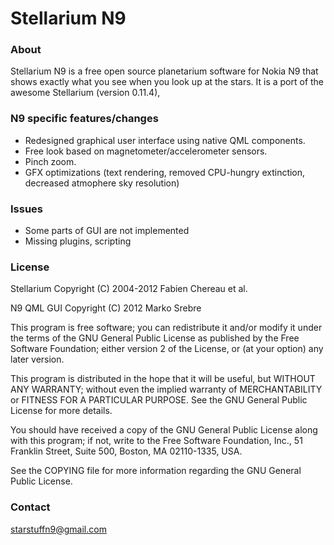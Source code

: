 # Stellarium N9


### About

Stellarium N9 is a free open source planetarium software for Nokia N9 that shows
exactly what you see when you look up at the stars. It is a port of the awesome
Stellarium (version 0.11.4),


### N9 specific features/changes

* Redesigned graphical user interface using native QML components.
* Free look based on magnetometer/accelerometer sensors.
* Pinch zoom.
* GFX optimizations (text rendering, removed CPU-hungry extinction, decreased atmophere sky resolution)


### Issues

* Some parts of GUI are not implemented
* Missing plugins, scripting


### License

   Stellarium Copyright (C) 2004-2012 Fabien Chereau et al.

   N9 QML GUI Copyright (C) 2012 Marko Srebre


   This program is free software; you can redistribute it and/or
   modify it under the terms of the GNU General Public License
   as published by the Free Software Foundation; either version 2
   of the License, or (at your option) any later version.

   This program is distributed in the hope that it will be useful,
   but WITHOUT ANY WARRANTY; without even the implied warranty of
   MERCHANTABILITY or FITNESS FOR A PARTICULAR PURPOSE.  See the
   GNU General Public License for more details.

   You should have received a copy of the GNU General Public License
   along with this program; if not, write to the Free Software
   Foundation, Inc., 51 Franklin Street, Suite 500, Boston, MA  02110-1335, USA.

   See the COPYING file for more information regarding the GNU General
   Public License.





### Contact

starstuffn9@gmail.com
